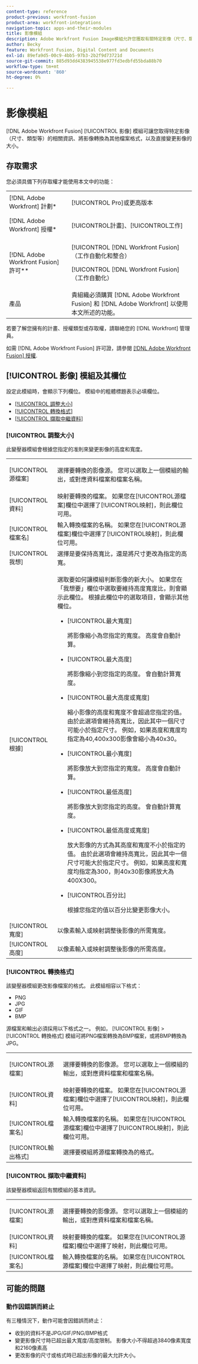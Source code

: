 ```yaml
---
content-type: reference
product-previous: workfront-fusion
product-area: workfront-integrations
navigation-topic: apps-and-their-modules
title: 影像模組
description: Adobe Workfront Fusion Image模組允許您獲取有關特定影像（尺寸、類型等）的資訊、將影像轉換為其他檔案格式，並直接更改影像的大小。
author: Becky
feature: Workfront Fusion, Digital Content and Documents
exl-id: 89efa9d5-00c9-4bb5-97b3-2b2f9d73721d
source-git-commit: 885d93dd4383945538e977fd3edbfd55bda88b70
workflow-type: tm+mt
source-wordcount: '860'
ht-degree: 0%

---
```


# 影像模組

[!DNL Adobe Workfront Fusion] [!UICONTROL 影像] 模組可讓您取得特定影像（尺寸、類型等）的相關資訊、將影像轉換為其他檔案格式，以及直接變更影像的大小。

## 存取需求

您必須具備下列存取權才能使用本文中的功能：

<table style="table-layout:auto"> 
 <col> 
 <col> 
 <tbody> 
  <tr> 
   <td role="rowheader">[!DNL Adobe Workfront] 計劃*</td>
  <td> <p>[!UICONTROL Pro]或更高版本</p> </td>
  </tr> 
  <tr data-mc-conditions=""> 
   <td role="rowheader">[!DNL Adobe Workfront] 授權*</td>
   <td> <p>[!UICONTROL計畫]、[!UICONTROL工作]</p> </td> 
  </tr> 
  <tr> 
   <td role="rowheader">[!DNL Adobe Workfront Fusion] 許可**</td> 
   <td> <p>[!UICONTROL [!DNL Workfront Fusion] （工作自動化和整合） </p>  <p>[!UICONTROL [!DNL Workfront Fusion] （工作自動化）</p> </td> 
  </tr> 
  <tr> 
   <td role="rowheader">產品</td> 
   <td>貴組織必須購買 [!DNL Adobe Workfront Fusion] 和 [!DNL Adobe Workfront] 以使用本文所述的功能。</td> 
  </tr> 
 </tbody> 
</table>

若要了解您擁有的計畫、授權類型或存取權，請聯絡您的 [!DNL Workfront] 管理員。

如需 [!DNL Adobe Workfront Fusion] 許可證，請參閱 [[!DNL Adobe Workfront Fusion] 授權](../../workfront-fusion/get-started/license-automation-vs-integration.md).

## [!UICONTROL 影像] 模組及其欄位

設定此模組時，會顯示下列欄位。 模組中的粗體標題表示必填欄位。

* [[!UICONTROL 調整大小]](#resize)
* [[!UICONTROL 轉換格式]](#convert-a-format)
* [[!UICONTROL 擷取中繼資料]](#extract-metadata)

### [!UICONTROL 調整大小]

此變壓器模組會根據您指定的准則來變更影像的高度和寬度。

<table style="table-layout:auto"> 
 <col data-mc-conditions=""> 
 <col data-mc-conditions=""> 
 <tbody> 
  <tr> 
   <td role="rowheader">[!UICONTROL源檔案]</td> 
   <td> <p>選擇要轉換的影像源。 您可以選取上一個模組的輸出，或對應資料檔案和檔案名稱。 </p> </td> 
  </tr> 
  <tr> 
   <td role="rowheader">[!UICONTROL資料]</td> 
   <td>映射要轉換的檔案。 如果您在[!UICONTROL源檔案]欄位中選擇了[!UICONTROL映射]，則此欄位可用。</td> 
  </tr> 
  <tr> 
   <td role="rowheader">[!UICONTROL檔案名]</td> 
   <td>輸入轉換檔案的名稱。 如果您在[!UICONTROL源檔案]欄位中選擇了[!UICONTROL映射]，則此欄位可用。</td> 
  </tr> 
  <tr> 
   <td role="rowheader">[!UICONTROL我想]</td> 
   <td>選擇是要保持高寬比，還是將尺寸更改為指定的高寬。</td> 
  </tr> 
  <tr> 
   <td role="rowheader">[!UICONTROL根據]</td> 
   <td> <p>選取要如何讓模組判斷影像的新大小。 如果您在「我想要」欄位中選取要維持高度寬度比，則會顯示此欄位。 根據此欄位中的選取項目，會顯示其他欄位。</p> 
    <ul> 
     <li> <p>[!UICONTROL最大寬度]</p> <p>將影像縮小為您指定的寬度。 高度會自動計算。</p> </li> 
     <li> <p>[!UICONTROL最大高度]</p> <p>將影像縮小到您指定的高度。 會自動計算寬度。</p> </li> 
     <li> <p>[!UICONTROL最大高度或寬度]</p> <p>縮小影像的高度和寬度不會超過您指定的值。 由於此選項會維持高寬比，因此其中一個尺寸可能小於指定尺寸。 例如，如果高度和寬度均指定為40,400x300影像會縮小為40x30。</p> </li> 
     <li> <p>[!UICONTROL最小寬度]</p> <p>將影像放大到您指定的寬度。 高度會自動計算。</p> </li> 
     <li> <p>[!UICONTROL最低高度]</p> <p>將影像放大到您指定的高度。 會自動計算寬度。</p> </li> 
     <li> <p>[!UICONTROL最低高度或寬度]</p> <p>放大影像的方式為其高度和寬度不小於指定的值。 由於此選項會維持高寬比，因此其中一個尺寸可能大於指定尺寸。 例如，如果高度和寬度均指定為300，則40x30影像將放大為400X300。</p> </li> 
     <li> <p>[!UICONTROL百分比]</p> <p>根據您指定的值以百分比變更影像大小。 </p> </li> 
    </ul> </td> 
  </tr> 
  <tr> 
   <td role="rowheader">[!UICONTROL寬度]</td> 
   <td>以像素輸入或映射調整後影像的所需寬度。</td> 
  </tr> 
  <tr> 
   <td role="rowheader">[!UICONTROL高度]</td> 
   <td>以像素輸入或映射調整後影像的所需高度。</td> 
  </tr> 
 </tbody> 
</table>

### [!UICONTROL 轉換格式]

該變壓器模組更改影像檔案的格式。 此模組相容以下格式：

* PNG
* JPG
* GIF
* BMP

源檔案和輸出必須採用以下格式之一。 例如， [!UICONTROL 影像] >[!UICONTROL 轉換格式] 模組可將PNG檔案轉換為BMP檔案，或將BMP轉換為JPG。

<table style="table-layout:auto"> 
 <col data-mc-conditions=""> 
 <col data-mc-conditions=""> 
 <tbody> 
  <tr> 
   <td role="rowheader">[!UICONTROL源檔案]</td> 
   <td> <p>選擇要轉換的影像源。 您可以選取上一個模組的輸出，或對應資料檔案和檔案名稱。 </p> </td> 
  </tr> 
  <tr> 
   <td role="rowheader">[!UICONTROL資料]</td> 
   <td>映射要轉換的檔案。 如果您在[!UICONTROL源檔案]欄位中選擇了[!UICONTROL映射]，則此欄位可用。</td> 
  </tr> 
  <tr> 
   <td role="rowheader">[!UICONTROL檔案名]</td> 
   <td>輸入轉換檔案的名稱。 如果您在[!UICONTROL源檔案]欄位中選擇了[!UICONTROL映射]，則此欄位可用。</td> 
  </tr> 
  <tr> 
   <td role="rowheader">[!UICONTROL輸出格式]</td> 
   <td>選擇要模組將源檔案轉換為的格式。 </td> 
  </tr> 
 </tbody> 
</table>

### [!UICONTROL 擷取中繼資料]

該變壓器模組返回有關模組的基本資訊。

<table style="table-layout:auto"> 
 <col data-mc-conditions=""> 
 <col data-mc-conditions=""> 
 <tbody> 
  <tr> 
   <td role="rowheader">[!UICONTROL源檔案]</td> 
   <td> <p>選擇要轉換的影像源。 您可以選取上一個模組的輸出，或對應資料檔案和檔案名稱。 </p> </td> 
  </tr> 
  <tr> 
   <td role="rowheader">[!UICONTROL資料]</td> 
   <td>映射要轉換的檔案。 如果您在[!UICONTROL源檔案]欄位中選擇了映射，則此欄位可用。</td> 
  </tr> 
  <tr> 
   <td role="rowheader">[!UICONTROL檔案名]</td> 
   <td>輸入轉換檔案的名稱。 如果您在[!UICONTROL源檔案]欄位中選擇了映射，則此欄位可用。</td> 
  </tr> 
 </tbody> 
</table>

## 可能的問題

### 動作因錯誤而終止

有三種情況下，動作可能會因錯誤而終止：

* 收到的資料不是JPG/GIF/PNG/BMP格式
* 變更影像尺寸時已超出最大寬度/高度限制。 影像大小不得超過3840像素寬度和2160像素高
* 更改影像的尺寸或格式時已超出影像的最大允許大小。
